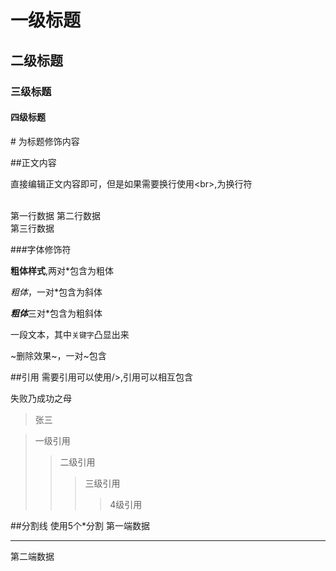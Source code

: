 # 一级标题
## 二级标题
### 三级标题
#### 四级标题
\# 为标题修饰内容

##正文内容

直接编辑正文内容即可，但是如果需要换行使用\<br\>,为换行符<br><br>

第一行数据 第二行数据<br>
第三行数据<br>

###字体修饰符

**粗体样式**,两对\*包含为粗体

*粗体*，一对\*包含为斜体

***粗体***三对\*包含为粗斜体

一段文本，其中`关键字`凸显出来

~删除效果~，一对~包含

##引用
需要引用可以使用/>,引用可以相互包含

失败乃成功之母
>张三

>一级引用
>>二级引用
>>>三级引用
>>>>4级引用

##分割线
使用5个*分割
第一端数据
*****
第二端数据


